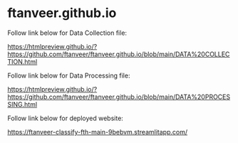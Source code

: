 # ftanveer.github.io


Follow link below for Data Collection file:

https://htmlpreview.github.io/?https://github.com/ftanveer/ftanveer.github.io/blob/main/DATA%20COLLECTION.html

Follow link below for Data Processing file:

https://htmlpreview.github.io/?https://github.com/ftanveer/ftanveer.github.io/blob/main/DATA%20PROCESSING.html

Follow link below for deployed  website:

https://ftanveer-classify-fth-main-9bebvm.streamlitapp.com/


